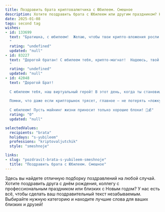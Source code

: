 ```yaml
---
title: Поздравить брата криптовалютчика с Юбилеем. Смешное
description: Хотите поздравить брата с Юбилеем или другим праздником? Наш ИИ создаст незабываемое поздравление, а вы обязательно выделитесь среди других.  
date: 2025-01-08
tags: second tag
wishes:
- id: 133699
  text: "Братишка, с юбилеем!  Желаю, чтобы твои крипто-вложения росли быстрее, чем биткоин в лучшие времена, а  проблемы обрушивались на тебя с такой же силой, как и цена на Dogecoin после очередного твита Маска – то есть, никак!  Пусть фортуна тебе улыбается, как  баунти-хантер, нашедший  уязвимость в сети миллиардера!  С праздником!
  "
  rating: "undefined"
  updated: "null"
- id: 83227
  text: "Дорогой братан! С юбилеем тебя, крипто-магнат!  Надеюсь, твой биткоин не рухнул так же стремительно, как моя попытка приготовить торт на твой прошлый день рождения.  Желаю тебе таких высот в криптовалютном мире, чтобы даже Илон Маск тебе завидовал (шутка, конечно, он тебе уже завидует, секрет-то раскрыт!).  Пусть фортуна всегда улыбается тебе, а твой крипто-кошелек никогда не пустеет (ну, или пустеет только на новые, еще более крутые инвестиции!).  С Днем рождения!
  "
  rating: "undefined"
  updated: "null"
- id: 42048
  text: "Дорогой Брат!
  
  С юбилеем тебя, наш виртуальный герой! В этот день, когда ты становишься на год мудрее, хочу пожелать тебе не только множества биткойнов в кошельке, но и стабильных «пулов» радости в душе! Пусть курс счастья всегда остается в «зеленой» зоне, а бары успеха — на высоте!
  
  Помни, что даже если крипторынок трясет, главное — не потерять «ложку» оптимизма и «форк» хорошего настроения. Желаю тебе, чтобы каждая сделка удачно закрывалась, а все «хардфоры» становились мягкими подушка для твоих планов.
  
  С юбилеем! Пусть майнинг жизни приносит только хорошие блоки! 🚀💰"
  rating: "0"
  updated: "null"

selectedValues:
  recipients: "brata"
  holidays: "s-yubileem"
  professions: "kriptovaljutchik"
  style: "smeshnoje"

links:
- slug: "pozdravit-brata-s-yubileem-smeshnoje"
  title: "Поздравить брата с Юбилеем. Смешное"
---
```


Здесь вы найдете отличную подборку поздравлений на любой случай. 
Хотите поздравить друга с днём рождения, коллегу с профессиональным праздником или близких с Новым годом? У нас есть всё, чтобы сделать ваш поздравительный текст незабываемым. Выбирайте нужную категорию и находите лучшие слова для ваших близких и друзей!
